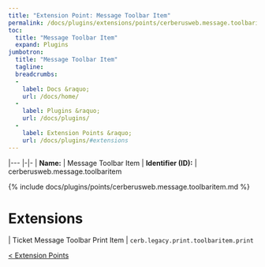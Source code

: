 ```yaml
---
title: "Extension Point: Message Toolbar Item"
permalink: /docs/plugins/extensions/points/cerberusweb.message.toolbaritem/
toc:
  title: "Message Toolbar Item"
  expand: Plugins
jumbotron:
  title: "Message Toolbar Item"
  tagline: 
  breadcrumbs:
  -
    label: Docs &raquo;
    url: /docs/home/
  -
    label: Plugins &raquo;
    url: /docs/plugins/
  -
    label: Extension Points &raquo;
    url: /docs/plugins/#extensions
---
```


|---
|-|-
| **Name:** | Message Toolbar Item
| **Identifier (ID):** | cerberusweb.message.toolbaritem

{% include docs/plugins/points/cerberusweb.message.toolbaritem.md %}

# Extensions

| Ticket Message Toolbar Print Item | `cerb.legacy.print.toolbaritem.print`

<div class="section-nav">
	<div class="left">
		<a href="/docs/plugins/extensions/#extension-points" class="prev">&lt; Extension Points</a>
	</div>
	<div class="right align-right">
	</div>
</div>
<div class="clear"></div>